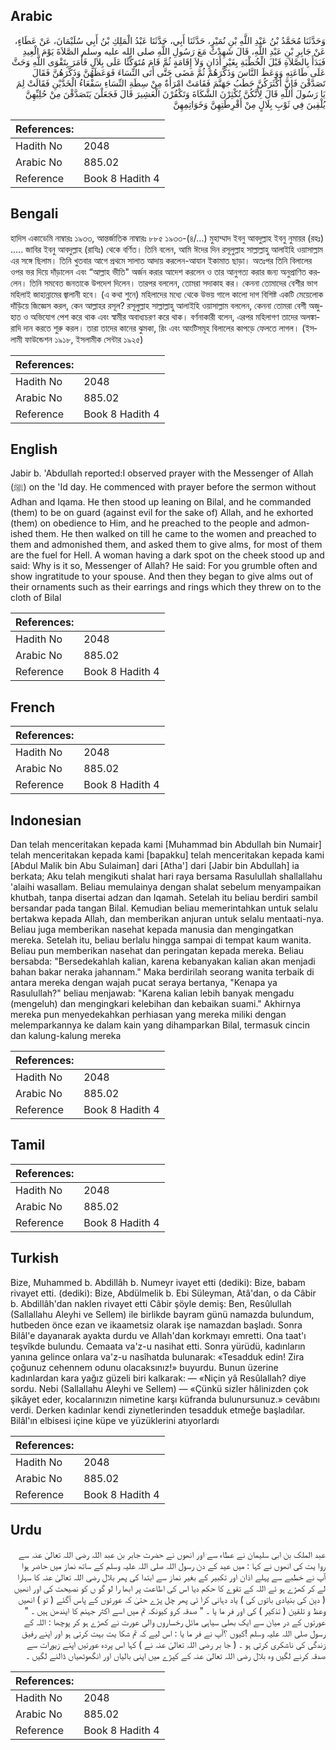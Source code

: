 ## Arabic


<div dir="rtl" lang="ar" style={{fontSize:'larger',backgroundColor:'#f8f9fa',padding:20}}>
وَحَدَّثَنَا مُحَمَّدُ بْنُ عَبْدِ اللَّهِ بْنِ نُمَيْرٍ، حَدَّثَنَا أَبِي، حَدَّثَنَا عَبْدُ الْمَلِكِ بْنُ أَبِي سُلَيْمَانَ، عَنْ عَطَاءٍ، عَنْ جَابِرِ بْنِ عَبْدِ اللَّهِ، قَالَ شَهِدْتُ مَعَ رَسُولِ اللَّهِ صلى الله عليه وسلم الصَّلاَةَ يَوْمَ الْعِيدِ فَبَدَأَ بِالصَّلاَةِ قَبْلَ الْخُطْبَةِ بِغَيْرِ أَذَانٍ وَلاَ إِقَامَةٍ ثُمَّ قَامَ مُتَوَكِّئًا عَلَى بِلاَلٍ فَأَمَرَ بِتَقْوَى اللَّهِ وَحَثَّ عَلَى طَاعَتِهِ وَوَعَظَ النَّاسَ وَذَكَّرَهُمْ ثُمَّ مَضَى حَتَّى أَتَى النِّسَاءَ فَوَعَظَهُنَّ وَذَكَّرَهُنَّ فَقَالَ تَصَدَّقْنَ فَإِنَّ أَكْثَرَكُنَّ حَطَبُ جَهَنَّمَ فَقَامَتْ امْرَأَةٌ مِنْ سِطَةِ النِّسَاءِ سَفْعَاءُ الْخَدَّيْنِ فَقَالَتْ لِمَ يَا رَسُولَ اللَّهِ قَالَ لِأَنَّكُنَّ تُكْثِرْنَ الشَّكَاةَ وَتَكْفُرْنَ الْعَشِيرَ قَالَ فَجَعَلْنَ يَتَصَدَّقْنَ مِنْ حُلِيِّهِنَّ يُلْقِينَ فِي ثَوْبِ بِلَالٍ مِنْ أَقْرِطَتِهِنَّ وَخَوَاتِمِهِنَّ
</div>
<div style={{backgroundColor:'#f8f9fa',padding:20, marginBottom: 10}}><table> <thead> <tr> <th>References:</th> <th></th> </tr> </thead> <tbody><tr><td>Hadith No</td><td>2048</td></tr><tr><td>Arabic No</td><td>885.02</td></tr><tr><td>Reference</td><td>Book 8 Hadith 4</td></tr></tbody></table></div>

## Bengali


<div dir="ltr" lang="bn" style={{fontSize:'larger',backgroundColor:'#f8f9fa',padding:20}}>
হাদিস একাডেমি নাম্বারঃ ১৯৩৩, আন্তর্জাতিক নাম্বারঃ ৮৮৫ ১৯৩৩-(৪/...) মুহাম্মাদ ইবনু আবদুল্লাহ ইবনু নুমায়র (রহঃ) ..... জাবির ইবনু আবদুল্লাহ (রাযিঃ) থেকে বর্ণিত। তিনি বলেন, আমি ঈদের দিন রসূলুল্লাহ সাল্লাল্লাহু আলাইহি ওয়াসাল্লাম এর সঙ্গে ছিলাম। তিনি খুতবার আগে প্রথমে সালাত আদায় করলেন-আযান ইকামাত ছাড়া। অতঃপর তিনি বিলালের ওপর ভর দিয়ে দাঁড়ালেন এবং “আল্লাহ ভীতি" অর্জন করার আদেশ করলেন ও তার আনুগত্য করার জন্য অনুপ্রাণিত করলেন। তিনি সমবেত জনতাকে উপদেশ দিলেন। তারপর বললেন, তোমরা সদাকাহ কর। কেননা তোমাদের বেশীর ভাগ মহিলাই জাহান্নামের জ্বালানী হবে। (এ কথা শুনে) মহিলাদের মধ্যে থেকে উভয় গালে কালো দাগ বিশিষ্ট একটি মেয়েলোক দাঁড়িয়ে জিজ্ঞেস করল, কেন আল্লাহর রসূল? রসূলুল্লাহ সাল্লাল্লাহু আলাইহি ওয়াসাল্লাম বললেন, কেননা তোমরা বেশী অজুহাত ও অভিযোগ পেশ করে থাক এবং স্বামীর অবাধ্যচরণ করে থাক। বর্ণনাকারী বলেন, এরপর মহিলাগণ তাদের অলঙ্কারাদি দান করতে শুরু করল। তারা তাদের কানের ঝুমকা, রিং এবং আংটিসমূহ বিলালের কাপড়ে ফেলতে লাগল। (ইসলামী ফাউন্ডেশন ১৯১৮, ইসলামীক সেন্টার ১৯২৫)
</div>
<div style={{backgroundColor:'#f8f9fa',padding:20, marginBottom: 10}}><table> <thead> <tr> <th>References:</th> <th></th> </tr> </thead> <tbody><tr><td>Hadith No</td><td>2048</td></tr><tr><td>Arabic No</td><td>885.02</td></tr><tr><td>Reference</td><td>Book 8 Hadith 4</td></tr></tbody></table></div>

## English


<div dir="ltr" lang="en" style={{fontSize:'larger',backgroundColor:'#f8f9fa',padding:20}}>
Jabir b. 'Abdullah reported:I observed prayer with the Messenger of Allah (ﷺ) on the 'Id day. He commenced with prayer before the sermon without Adhan and Iqama. He then stood up leaning on Bilal, and he commanded (them) to be on guard (against evil for the sake of) Allah, and he exhorted (them) on obedience to Him, and he preached to the people and admonished them. He then walked on till he came to the women and preached to them and admonished them, and asked them to give alms, for most of them are the fuel for Hell. A woman having a dark spot on the cheek stood up and said: Why is it so, Messenger of Allah? He said: For you grumble often and show ingratitude to your spouse. And then they began to give alms out of their ornaments such as their earrings and rings which they threw on to the cloth of Bilal
</div>
<div style={{backgroundColor:'#f8f9fa',padding:20, marginBottom: 10}}><table> <thead> <tr> <th>References:</th> <th></th> </tr> </thead> <tbody><tr><td>Hadith No</td><td>2048</td></tr><tr><td>Arabic No</td><td>885.02</td></tr><tr><td>Reference</td><td>Book 8 Hadith 4</td></tr></tbody></table></div>

## French


<div dir="ltr" lang="fr" style={{fontSize:'larger',backgroundColor:'#f8f9fa',padding:20}}>

</div>
<div style={{backgroundColor:'#f8f9fa',padding:20, marginBottom: 10}}><table> <thead> <tr> <th>References:</th> <th></th> </tr> </thead> <tbody><tr><td>Hadith No</td><td>2048</td></tr><tr><td>Arabic No</td><td>885.02</td></tr><tr><td>Reference</td><td>Book 8 Hadith 4</td></tr></tbody></table></div>

## Indonesian


<div dir="ltr" lang="id" style={{fontSize:'larger',backgroundColor:'#f8f9fa',padding:20}}>
Dan telah menceritakan kepada kami [Muhammad bin Abdullah bin Numair] telah menceritakan kepada kami [bapakku] telah menceritakan kepada kami [Abdul Malik bin Abu Sulaiman] dari [Atha'] dari [Jabir bin Abdullah] ia berkata; Aku telah mengikuti shalat hari raya bersama Rasulullah shallallahu 'alaihi wasallam. Beliau memulainya dengan shalat sebelum menyampaikan khutbah, tanpa disertai adzan dan Iqamah. Setelah itu beliau berdiri sambil bersandar pada tangan Bilal. Kemudian beliau memerintahkan untuk selalu bertakwa kepada Allah, dan memberikan anjuran untuk selalu mentaati-nya. Beliau juga memberikan nasehat kepada manusia dan mengingatkan mereka. Setelah itu, beliau berlalu hingga sampai di tempat kaum wanita. Beliau pun memberikan nasehat dan peringatan kepada mereka. Beliau bersabda: "Bersedekahlah kalian, karena kebanyakan kalian akan menjadi bahan bakar neraka jahannam." Maka berdirilah seorang wanita terbaik di antara mereka dengan wajah pucat seraya bertanya, "Kenapa ya Rasulullah?" beliau menjawab: "Karena kalian lebih banyak mengadu (mengeluh) dan mengingkari kelebihan dan kebaikan suami." Akhirnya mereka pun menyedekahkan perhiasan yang mereka miliki dengan melemparkannya ke dalam kain yang dihamparkan Bilal, termasuk cincin dan kalung-kalung mereka
</div>
<div style={{backgroundColor:'#f8f9fa',padding:20, marginBottom: 10}}><table> <thead> <tr> <th>References:</th> <th></th> </tr> </thead> <tbody><tr><td>Hadith No</td><td>2048</td></tr><tr><td>Arabic No</td><td>885.02</td></tr><tr><td>Reference</td><td>Book 8 Hadith 4</td></tr></tbody></table></div>

## Tamil


<div dir="ltr" lang="ta" style={{fontSize:'larger',backgroundColor:'#f8f9fa',padding:20}}>

</div>
<div style={{backgroundColor:'#f8f9fa',padding:20, marginBottom: 10}}><table> <thead> <tr> <th>References:</th> <th></th> </tr> </thead> <tbody><tr><td>Hadith No</td><td>2048</td></tr><tr><td>Arabic No</td><td>885.02</td></tr><tr><td>Reference</td><td>Book 8 Hadith 4</td></tr></tbody></table></div>

## Turkish


<div dir="ltr" lang="tr" style={{fontSize:'larger',backgroundColor:'#f8f9fa',padding:20}}>
Bize, Muhammed b. Abdillâh b. Numeyr ivayet etti (dediki): Bize, babam rivayet etti. (dediki): Bize, Abdülmelik b. Ebi Süleyman, Atâ'dan, o da Câbir b. Abdillâh'dan naklen rivayet etti Câbir şöyle demiş: Ben, Resûlullah (Sallallahu Aleyhi ve Sellem) ile birlikde bayram günü namazda bulundum, hutbeden önce ezan ve ikaametsiz olarak işe namazdan başladı. Sonra Bilâl'e dayanarak ayakta durdu ve Allah'dan korkmayı emretti. Ona taat'ı teşvîkde bulundu. Cemaata va'z-u nasihat etti. Sonra yürüdü, kadınların yanına gelince onlara va'z-u nasîhatda bulunarak: «Tesadduk edin! Zira çoğunuz cehennem odunu olacaksınız!» buyurdu. Bunun üzerine kadınlardan kara yağız güzeli biri kalkarak: — «Niçin yâ Resûlallah? diye sordu. Nebi (Sallallahu Aleyhi ve Sellem) — «Çünkü sizler hâlinizden çok şikâyet eder, kocalarınızın nimetine karşı küfranda bulunursunuz.» cevâbını verdi. Derken kadınlar kendi ziynetlerinden tesadduk etmeğe başladılar. Bilâl'ın elbisesi içine küpe ve yüzüklerini atıyorlardı
</div>
<div style={{backgroundColor:'#f8f9fa',padding:20, marginBottom: 10}}><table> <thead> <tr> <th>References:</th> <th></th> </tr> </thead> <tbody><tr><td>Hadith No</td><td>2048</td></tr><tr><td>Arabic No</td><td>885.02</td></tr><tr><td>Reference</td><td>Book 8 Hadith 4</td></tr></tbody></table></div>

## Urdu


<div dir="rtl" lang="ur" style={{fontSize:'larger',backgroundColor:'#f8f9fa',padding:20}}>
عبد الملک بن ابی سلیمان نے عطاء سے اور انھوں نے حضرت جابر بن عبد اللہ رضی اللہ تعالیٰ عنہ سے روا یت کی انھوں نے کہا : میں عید کے دن رسول اللہ صلی اللہ علیہ وسلم کے ساتھ نماز میں حاضر ہوا آپ نے خطبے سے پہلے اذان اور تکبیر کے بغیر نماز سے ابتدا کی پھر بلال رضی اللہ تعالیٰ عنہ کا سہارا لے کر کھڑے ہو ئے اللہ کے تقوے کا حکم دیا اس کی اطاعت پر ابھا را لو گو ں کو نصیحت کی اور انھیں ( دین کی بنیادی باتوں کی ) یاد دہانی کرا ئی پھر چل پڑے حتیٰ کہ عورتوں کے پاس آگئے ( تو ) انھیں وعظ و تلقین ( تذکیر ) کی اور فر ما یا ۔ " صدقہ کرو کیونکہ تم میں اسے اکثر جہنم کا ایندھن ہیں ۔ " عورتوں کے در میان سے ایک بھلی سیاہی مائل رخساروں والی عورت نے کھڑے ہو کر پوچھا : اللہ کے رسول صلی اللہ علیہ وسلم !کیوں ؟آپ نے فر ما یا : اس لیے کہ تم شکا یت بہت کرتی ہو اور اپنے رفیق زندگی کی ناشکری کرتی ہو ۔ ( جا بر رضی اللہ تعالیٰ عنہ نے ) کہا اس پردہ عورتیں اپنے زیورات سے صدقہ کرنے لگیں وہ بلال رضی اللہ تعالیٰ عنہ کے کپڑے میں اپنی بالیاں اور انگھوٹھیاں ڈالنے لگیں ۔
</div>
<div style={{backgroundColor:'#f8f9fa',padding:20, marginBottom: 10}}><table> <thead> <tr> <th>References:</th> <th></th> </tr> </thead> <tbody><tr><td>Hadith No</td><td>2048</td></tr><tr><td>Arabic No</td><td>885.02</td></tr><tr><td>Reference</td><td>Book 8 Hadith 4</td></tr></tbody></table></div>